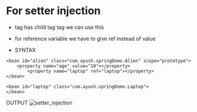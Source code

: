 # For setter injection

- <bean> tag has child tag <property> tag we can use this

- for reference variable we have to give ref instead of value


- SYNTAX
```
<bean id="alien" class="com.ayush.springDemo.Alien" scope="prototype">
	<property name="age" value="10"></property>
    	<property name="laptop" ref="laptop"></property>
</bean>

<bean id="laptop" class="com.ayush.springDemo.Laptop">
</bean>
```
	
OUTPUT
![setter_injection](https://user-images.githubusercontent.com/70189069/149465167-37d93f49-25ce-4f33-b024-e28aedd061e1.png)
